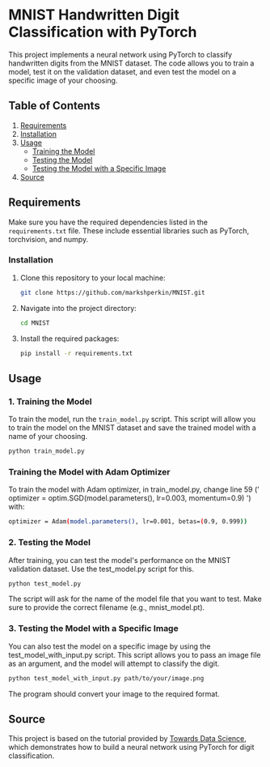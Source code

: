 # MNIST Handwritten Digit Classification with PyTorch

This project implements a neural network using PyTorch to classify handwritten digits from the MNIST dataset. The code allows you to train a model, test it on the validation dataset, and even test the model on a specific image of your choosing.

## Table of Contents

1. [Requirements](#requirements)
2. [Installation](#installation)
3. [Usage](#usage)
   - [Training the Model](#training-the-model)
   - [Testing the Model](#testing-the-model)
   - [Testing the Model with a Specific Image](#testing-the-model-with-a-specific-image)
4. [Source](#source)

## Requirements

Make sure you have the required dependencies listed in the `requirements.txt` file. These include essential libraries such as PyTorch, torchvision, and numpy.

### Installation

1. Clone this repository to your local machine:
    ```bash
    git clone https://github.com/markshperkin/MNIST.git
    ```

2. Navigate into the project directory:
    ```bash
    cd MNIST
    ```

3. Install the required packages:
    ```bash
    pip install -r requirements.txt
    ```

## Usage

### 1. Training the Model

To train the model, run the `train_model.py` script. This script will allow you to train the model on the MNIST dataset and save the trained model with a name of your choosing.

```bash
python train_model.py
```
### Training the Model with Adam Optimizer

To train the model with Adam optimizer, in train_model.py, change line 59 (' optimizer = optim.SGD(model.parameters(), lr=0.003, momentum=0.9) ') with:
```bash
optimizer = Adam(model.parameters(), lr=0.001, betas=(0.9, 0.999))
```

### 2. Testing the Model

After training, you can test the model's performance on the MNIST validation dataset. Use the test_model.py script for this.

```bash
python test_model.py
```

The script will ask for the name of the model file that you want to test. Make sure to provide the correct filename (e.g., mnist_model.pt).

### 3. Testing the Model with a Specific Image

You can also test the model on a specific image by using the test_model_with_input.py script. This script allows you to pass an image file as an argument, and the model will attempt to classify the digit.

```bash
python test_model_with_input.py path/to/your/image.png
```
The program should convert your image to the required format.

## Source

This project is based on the tutorial provided by [Towards Data Science](https://towardsdatascience.com/handwritten-digit-mnist-pytorch-977b5338e627), which demonstrates how to build a neural network using PyTorch for digit classification.


